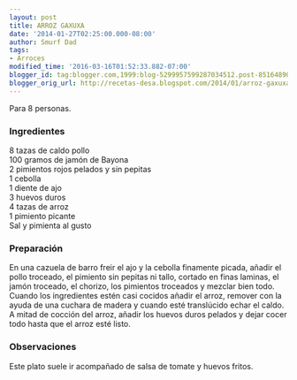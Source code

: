 ```yaml
---
layout: post
title: ARROZ GAXUXA
date: '2014-01-27T02:25:00.000-08:00'
author: Smurf Dad
tags:
- Arroces
modified_time: '2016-03-16T01:52:33.882-07:00'
blogger_id: tag:blogger.com,1999:blog-5299957599287034512.post-85164890003380512
blogger_orig_url: http://recetas-desa.blogspot.com/2014/01/arroz-gaxuxa.html
---
```


Para 8 personas.<br /><h3>Ingredientes</h3>8 tazas de caldo pollo<br />100 gramos de jamón de Bayona<br />2 pimientos rojos pelados y sin pepitas<br />1 cebolla<br />1 diente de ajo<br />3 huevos duros<br />4 tazas de arroz<br />1 pimiento picante<br />Sal y pimienta al gusto<br /><h3>Preparación</h3>En una cazuela de barro freir el ajo y la cebolla finamente picada, añadir el pollo troceado, el pimiento sin pepitas ni tallo, cortado en finas laminas, el jamón troceado, el chorizo, los pimientos troceados y mezclar bien todo.<br />Cuando los ingredientes estén casi cocidos añadir el arroz, remover con la ayuda de una cuchara de madera y cuando esté translúcido echar el caldo.<br />A mitad de cocción del arroz, añadir los huevos duros pelados y dejar cocer todo hasta que el arroz esté listo.<br /><h3>Observaciones</h3>Este plato suele ir acompañado de salsa de tomate y huevos fritos.